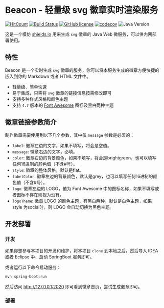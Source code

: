 # Beacon - 轻量级 svg 徽章实时渲染服务

[![HitCount](http://hits.dwyl.io/blinkfox/beacon.svg)](https://github.com/blinkfox/beacon) [![Build Status](https://secure.travis-ci.org/blinkfox/beacon.svg)](https://travis-ci.org/blinkfox/beacon) [![GitHub license](https://img.shields.io/github/license/blinkfox/beacon.svg)](https://github.com/blinkfox/beacon/blob/master/LICENSE) [![codecov](https://codecov.io/gh/blinkfox/beacon/branch/master/graph/badge.svg)](https://codecov.io/gh/blinkfox/beacon) ![Java Version](https://img.shields.io/badge/Java-%3E%3D%208-blue.svg)

这是一个模仿 [shields.io](https://shields.io/) 用来生成 `svg` 徽章的 Java Web 微服务，可以供内网部署使用。

## 特性

Beacon 是一个实时生成 `svg` 徽章的服务，你可以将本服务生成的徽章方便快捷的嵌入到你的 Markdown 或者 HTML 文件中。

- 轻量级、简单快速
- 易于集成，只需将 `svg` 徽章的链接信息按需修改即可
- 支持多种样式风格和颜色主题
- 支持 `4.7` 版本的 [Font Awesome](http://fontawesome.dashgame.com) 图标及黑白两种主题

## 徽章链接参数简介

制作徽章需要使用到以下几个参数，其中仅 `message` 参数是必须的：

- `label`: 徽章左边的文字，如果不填写，将会是空值。
- `message`: 徽章右边的文字，必填。
- `color`: 徽章右边的背景颜色，如果不填写，将会是brightgreen，也可以填写任何16进制的颜色值（不含#号）。
- `style`: 徽章的整体风格，默认是flat。
- `labelColor`: 徽章左边的背景颜色，默认是grey，也可以填写任何16进制的颜色值（不含#号）。
- `logo`: 徽章左边的 LOGO，值为 Font Awesome 中的图标名称，如果不填写或者图标不存在则视为没有。
- `logoTheme`: 徽章 LOGO 的颜色主题，有黑白两种，默认是白色主题，如果 style 为social时，则 LOGO 会自动切换为黑色主题。

## 开发部署

### 开发

如果你想参与本项目的开发和维护，将本项目 `clone` 到本地之后，然后导入 IDEA 或者 Eclipse 中，启动 SpringBoot 服务即可。

或者运行以下命令启动服务：

```bash
mvn spring-boot:run
```

然后访问 <http://127.0.0.1:2020> 即可看到徽章首页，尝试生成徽章即可。

### 部署

